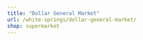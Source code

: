 ```yaml
---
title: "Dollar General Market"
url: /white-springs/dollar-general-market/
shop: supermarket
---
```

